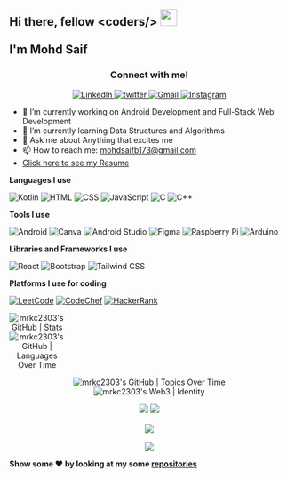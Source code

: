 <h2>Hi there, fellow &#60coders/&#62  <img src="https://raw.githubusercontent.com/MartinHeinz/MartinHeinz/master/wave.gif" width="30px" height="30px"> 
<br><br>I'm Mohd Saif</h2>

<h3 align="center">Connect with me!</h3>

<p align="center">
  <a href="https://www.linkedin.com/in/mohdsaif20/" target="_blank">
  <img alt="LinkedIn" src="https://img.shields.io/badge/linkedin%20-%230077B5.svg?&style=for-the-badge&logo=linkedin&logoColor=white"/>
  </a>
  <a href="https://twitter.com/118Mohd" target="_blank">
  <img src="https://img.shields.io/badge/twitter-%2300acee.svg?&style=for-the-badge&logo=twitter&logoColor=white" alt="twitter" />
  </a>
  <a href="mailto:mohdsaifb173@gmail.com">
  <img alt="Gmail" src="https://img.shields.io/badge/Gmail-D14836?style=for-the-badge&logo=gmail&logoColor=white" /> 
  </a>
  <a href="https://www.instagram.com/__saif.saifi" target="_blank">
  <img src="https://img.shields.io/badge/Instagram-E4405F?style=for-the-badge&logo=instagram&logoColor=white" alt="Instagram" />
  </a>
</p>

- 🔭 I’m currently working on Android Development and Full-Stack Web Development
- 🌱 I’m currently learning Data Structures and Algorithms
- 💬 Ask me about Anything that excites me
- 📫 How to reach me: mohdsaifb173@gmail.com
- [Click here to see my Resume](https://drive.google.com/file/d/1z78R2rxDZOSAr7KbfR5o1eBUBIcu4A63/view?usp=sharing)

<strong>Languages I use</strong>

![Kotlin](https://img.shields.io/badge/-Kotlin-7F52FF?logo=kotlin&logoColor=white&style=for-the-badge)
![HTML](https://img.shields.io/badge/-HTML-E34F26?logo=html5&logoColor=white&style=for-the-badge)
![CSS](https://img.shields.io/badge/-CSS-1572B6?logo=css3&logoColor=white&style=for-the-badge)
![JavaScript](https://img.shields.io/badge/-JavaScript-F7DF1E?logo=javascript&logoColor=white&style=for-the-badge)
![C](https://img.shields.io/badge/-00599C?logo=c&logoColor=white&style=for-the-badge)
![C++](https://img.shields.io/badge/-C++-00599C?logo=c%2B%2B&logoColor=white&style=for-the-badge)

<strong>Tools I use</strong>

![Android](https://img.shields.io/badge/-Android-3DDC84?logo=android&logoColor=white&style=for-the-badge)
![Canva](https://img.shields.io/badge/-Canva-00C4CC?logo=canva&logoColor=white&style=for-the-badge)
![Android Studio](https://img.shields.io/badge/-Android_Studio-3DDC84?logo=androidstudio&logoColor=white&style=for-the-badge)
![Figma](https://img.shields.io/badge/-Figma-F24E1E?logo=figma&logoColor=white&style=for-the-badge)
![Raspberry Pi](https://img.shields.io/badge/-Raspberry_Pi-A22846?logo=raspberrypi&logoColor=white&style=for-the-badge)
![Arduino](https://img.shields.io/badge/-Arduino-00979D?logo=arduino&logoColor=white&style=for-the-badge)

<strong>Libraries and Frameworks I use</strong>


![React](https://img.shields.io/badge/-ReactJs-61DAFB?logo=react&logoColor=white&style=for-the-badge)
![Bootstrap](https://img.shields.io/badge/-Bootstrap-7952B3?logo=bootstrap&logoColor=white&style=for-the-badge)
![Tailwind CSS](https://img.shields.io/badge/-Tailwind_CSS-06B6D4?logo=tailwindcss&logoColor=white&style=for-the-badge)

<strong>Platforms I use for coding</strong>

<a href="https://leetcode.com/mrkc2303/" target="_blank">![LeetCode](https://img.shields.io/badge/LeetCode-000000?style=for-the-badge&logo=LeetCode&logoColor=#d16c06)</a>
<a href="https://www.codechef.com/users/mrkc2303" target="_blank">![CodeChef](https://img.shields.io/badge/CodeChef-%23964B00.svg?style=for-the-badge&logo=CodeChef&logoColor=white)</a>
<a href="https://www.hackerrank.com/kanishkchhabra23" target="_blank">![HackerRank](https://img.shields.io/badge/-Hackerrank-2EC866?style=for-the-badge&logo=HackerRank&logoColor=white)</a>

<div style="text-align:center">
  <div style="width: 100">
    <img src = "https://stats.quine.sh/mrkc2303/github?theme=dark" alt="mrkc2303's GitHub | Stats" /> <br>
    <img src = "https://stats.quine.sh/mrkc2303/languages-over-time?theme=dark" alt="mrkc2303's GitHub | Languages Over Time" //> <br>
  </div>
  
  <img src = "https://stats.quine.sh/mrkc2303/topics-over-time?theme=dark" alt="mrkc2303's GitHub | Topics Over Time" /> <br>
  <img src = "https://stats.quine.sh/mrkc2303/web3?theme=dark" alt="mrkc2303's Web3 | Identity" /> <br>
<!-- [![mrkc2303's GitHub | Languages Over Time](https://stats.quine.sh/mrkc2303/languages-over-time?theme=dark)](https://quine.sh)
[![mrkc2303's GitHub | Topics Over Time](https://stats.quine.sh/mrkc2303/topics-over-time?theme=dark)](https://quine.sh)
[![mrkc2303's Web3 | Identity](https://stats.quine.sh/mrkc2303/web3?theme=dark)](https://quine.sh) -->
</div>
  
<p align = "center">
<img src = "https://github-readme-stats.vercel.app/api?username=mrkc2303&show_icons=true&theme=dracula" />
<img src = "https://github-readme-stats.vercel.app/api/top-langs/?username=mrkc2303&theme=dracula" /> <br> <br> 
<img src="https://github-profile-summary-cards.vercel.app/api/cards/profile-details?username=mrkc2303&theme=dracula" /> <br> <br>
<img src="https://github-readme-streak-stats.herokuapp.com/?user=mrkc2303&theme=dracula&custom_title=streak-stats&hide_border=true&layout=compact" /><br>
</p>

<strong>Show some :heart: by looking at my some <a href="https://github.com/mrkc2303?tab=repositories">repositories</a></strong>
